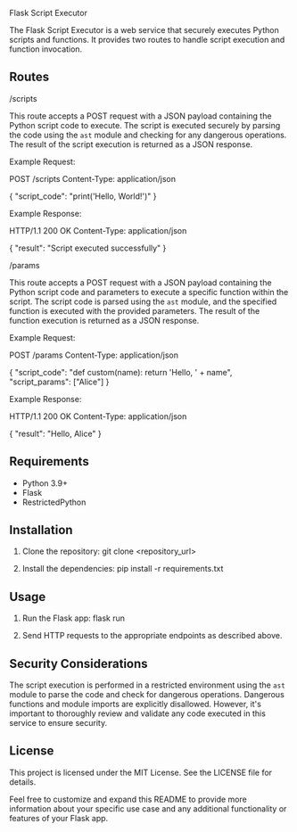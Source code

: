 Flask Script Executor

The Flask Script Executor is a web service that securely executes Python scripts and functions. It provides two routes to handle script execution and function invocation.

Routes
------

/scripts

This route accepts a POST request with a JSON payload containing the Python script code to execute. The script is executed securely by parsing the code using the `ast` module and checking for any dangerous operations. The result of the script execution is returned as a JSON response.

Example Request:

POST /scripts
Content-Type: application/json

{
  "script_code": "print('Hello, World!')"
}

Example Response:

HTTP/1.1 200 OK
Content-Type: application/json

{
  "result": "Script executed successfully"
}

/params

This route accepts a POST request with a JSON payload containing the Python script code and parameters to execute a specific function within the script. The script code is parsed using the `ast` module, and the specified function is executed with the provided parameters. The result of the function execution is returned as a JSON response.

Example Request:

POST /params
Content-Type: application/json

{
  "script_code": "def custom(name): return 'Hello, ' + name",
  "script_params": ["Alice"]
}

Example Response:

HTTP/1.1 200 OK
Content-Type: application/json

{
  "result": "Hello, Alice"
}

Requirements
------------

- Python 3.9+
- Flask
- RestrictedPython

Installation
------------

1. Clone the repository: git clone <repository_url>


2. Install the dependencies: pip install -r requirements.txt


Usage
-----

1. Run the Flask app: flask run


2. Send HTTP requests to the appropriate endpoints as described above.

Security Considerations
-----------------------

The script execution is performed in a restricted environment using the `ast` module to parse the code and check for dangerous operations. Dangerous functions and module imports are explicitly disallowed. However, it's important to thoroughly review and validate any code executed in this service to ensure security.

License
-------

This project is licensed under the MIT License. See the LICENSE file for details.

Feel free to customize and expand this README to provide more information about your specific use case and any additional functionality or features of your Flask app.
